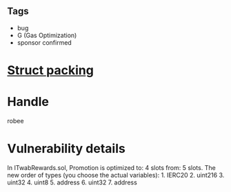 ## Tags

- bug
- G (Gas Optimization)
- sponsor confirmed

# [Struct packing](https://github.com/code-423n4/2021-12-pooltogether-findings/issues/12) 

# Handle

robee


# Vulnerability details

In ITwabRewards.sol, Promotion is optimized to: 4 slots from: 5 slots.
The new order of types (you choose the actual variables):
        1. IERC20
        2. uint216
        3. uint32
        4. uint8
        5. address
        6. uint32
        7. address


